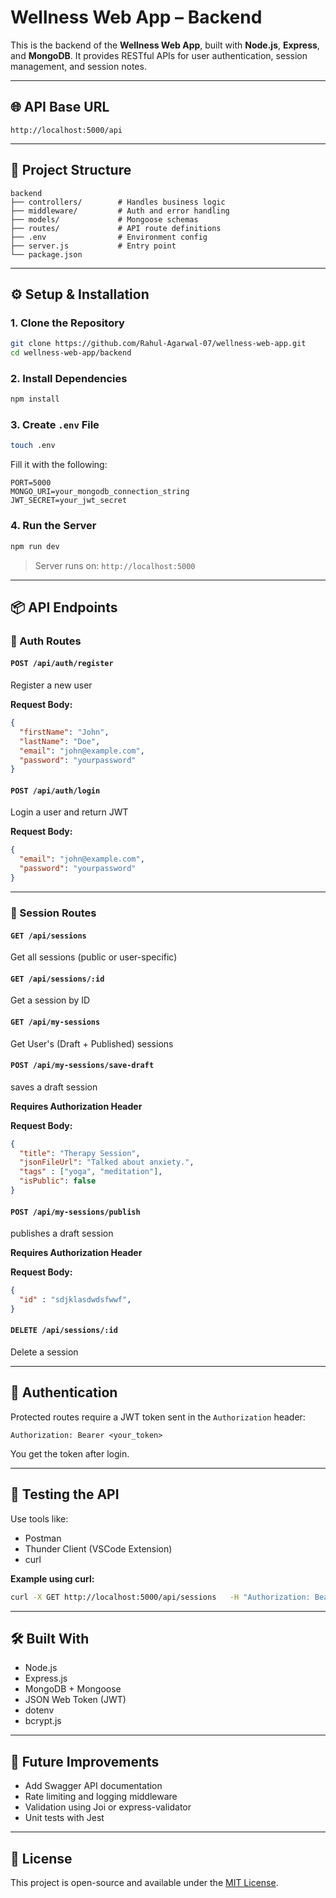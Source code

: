 # Wellness Web App – Backend

This is the backend of the **Wellness Web App**, built with **Node.js**, **Express**, and **MongoDB**. It provides RESTful APIs for user authentication, session management, and session notes.

---

## 🌐 API Base URL

```
http://localhost:5000/api
```

---

## 📁 Project Structure

```
backend
├── controllers/        # Handles business logic
├── middleware/         # Auth and error handling
├── models/             # Mongoose schemas
├── routes/             # API route definitions
├── .env                # Environment config
├── server.js           # Entry point
└── package.json
```

---

## ⚙️ Setup & Installation

### 1. Clone the Repository

```bash
git clone https://github.com/Rahul-Agarwal-07/wellness-web-app.git
cd wellness-web-app/backend
```

### 2. Install Dependencies

```bash
npm install
```

### 3. Create `.env` File

```bash
touch .env
```

Fill it with the following:

```env
PORT=5000
MONGO_URI=your_mongodb_connection_string
JWT_SECRET=your_jwt_secret
```

### 4. Run the Server

```bash
npm run dev
```

> Server runs on: `http://localhost:5000`

---

## 📦 API Endpoints

### 🔐 Auth Routes

#### `POST /api/auth/register`

Register a new user

**Request Body:**
```json
{
  "firstName": "John",
  "lastName": "Doe",
  "email": "john@example.com",
  "password": "yourpassword"
}
```

#### `POST /api/auth/login`

Login a user and return JWT

**Request Body:**
```json
{
  "email": "john@example.com",
  "password": "yourpassword"
}
```

---

### 📘 Session Routes

#### `GET /api/sessions`
Get all sessions (public or user-specific)

#### `GET /api/sessions/:id`
Get a session by ID

#### `GET /api/my-sessions`
Get User's (Draft + Published) sessions

#### `POST /api/my-sessions/save-draft`
saves a draft session

**Requires Authorization Header**

**Request Body:**
```json
{
  "title": "Therapy Session",
  "jsonFileUrl": "Talked about anxiety.",
  "tags" : ["yoga", "meditation"],
  "isPublic": false
}
```

#### `POST /api/my-sessions/publish`
publishes a draft session

**Requires Authorization Header**

**Request Body:**
```json
{
  "id" : "sdjklasdwdsfwwf",
}
```

#### `DELETE /api/sessions/:id`
Delete a session

---

## 🔐 Authentication

Protected routes require a JWT token sent in the `Authorization` header:

```
Authorization: Bearer <your_token>
```

You get the token after login.

---

## 🧪 Testing the API

Use tools like:

- Postman
- Thunder Client (VSCode Extension)
- curl

**Example using curl:**

```bash
curl -X GET http://localhost:5000/api/sessions   -H "Authorization: Bearer <your_token>"
```

---

## 🛠 Built With

- Node.js
- Express.js
- MongoDB + Mongoose
- JSON Web Token (JWT)
- dotenv
- bcrypt.js

---

## 📌 Future Improvements

- Add Swagger API documentation
- Rate limiting and logging middleware
- Validation using Joi or express-validator
- Unit tests with Jest

---

## 📄 License

This project is open-source and available under the [MIT License](https://opensource.org/licenses/MIT).
